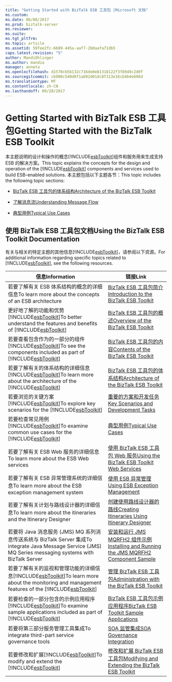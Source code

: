 ```yaml
---
title: "Getting Started with BizTalk ESB 工具包 |Microsoft 文档"
ms.custom: 
ms.date: 06/08/2017
ms.prod: biztalk-server
ms.reviewer: 
ms.suite: 
ms.tgt_pltfrm: 
ms.topic: article
ms.assetid: 59fee2fc-6689-445a-aaf7-2b0aafa71db5
caps.latest.revision: "5"
author: MandiOhlinger
ms.author: mandia
manager: anneta
ms.openlocfilehash: d1570cb5b132c716de0e81318122f3f8949c2d0f
ms.sourcegitcommit: cb908c540d8f1a692d01dc8f313e16cb4b4e696d
ms.translationtype: MT
ms.contentlocale: zh-CN
ms.lasthandoff: 09/20/2017
---
```

# <a name="getting-started-with-the-biztalk-esb-toolkit"></a><span data-ttu-id="c5ca4-102">Getting Started with BizTalk ESB 工具包</span><span class="sxs-lookup"><span data-stu-id="c5ca4-102">Getting Started with the BizTalk ESB Toolkit</span></span>
<span data-ttu-id="c5ca4-103">本主题说明的设计和操作的概念[!INCLUDE[esbToolkit](../includes/esbtoolkit-md.md)]组件和服务用来生成支持 ESB 的解决方案。</span><span class="sxs-lookup"><span data-stu-id="c5ca4-103">This topic explains the concepts for the design and operation of the [!INCLUDE[esbToolkit](../includes/esbtoolkit-md.md)] components and services used to build ESB-enabled solutions.</span></span> <span data-ttu-id="c5ca4-104">本主题包括以下主题各节：</span><span class="sxs-lookup"><span data-stu-id="c5ca4-104">This topic includes the following topic sections:</span></span>  
  
-   [<span data-ttu-id="c5ca4-105">BizTalk ESB 工具包的体系结构</span><span class="sxs-lookup"><span data-stu-id="c5ca4-105">Architecture of the BizTalk ESB Toolkit</span></span>](../esb-toolkit/architecture-of-the-biztalk-esb-toolkit.md)  
  
-   [<span data-ttu-id="c5ca4-106">了解消息流</span><span class="sxs-lookup"><span data-stu-id="c5ca4-106">Understanding Message Flow</span></span>](../esb-toolkit/understanding-message-flow.md)  
  
-   [<span data-ttu-id="c5ca4-107">典型用例</span><span class="sxs-lookup"><span data-stu-id="c5ca4-107">Typical Use Cases</span></span>](../esb-toolkit/typical-use-cases.md)  
  
## <a name="using-the-biztalk-esb-toolkit-documentation"></a><span data-ttu-id="c5ca4-108">使用 BizTalk ESB 工具包文档</span><span class="sxs-lookup"><span data-stu-id="c5ca4-108">Using the BizTalk ESB Toolkit Documentation</span></span>  
 <span data-ttu-id="c5ca4-109">有关与相关的特定主题的其他信息[!INCLUDE[esbToolkit](../includes/esbtoolkit-md.md)]，请参阅以下资源。</span><span class="sxs-lookup"><span data-stu-id="c5ca4-109">For additional information regarding specific topics related to [!INCLUDE[esbToolkit](../includes/esbtoolkit-md.md)], see the following resources.</span></span>  
  
|<span data-ttu-id="c5ca4-110">信息</span><span class="sxs-lookup"><span data-stu-id="c5ca4-110">Information</span></span>|<span data-ttu-id="c5ca4-111">链接</span><span class="sxs-lookup"><span data-stu-id="c5ca4-111">Link</span></span>|  
|-----------------|----------|  
|<span data-ttu-id="c5ca4-112">若要了解有关 ESB 体系结构的概念的详细信息</span><span class="sxs-lookup"><span data-stu-id="c5ca4-112">To learn more about the concepts of an ESB architecture</span></span>|[<span data-ttu-id="c5ca4-113">BizTalk ESB 工具包简介</span><span class="sxs-lookup"><span data-stu-id="c5ca4-113">Introduction to the BizTalk ESB Toolkit</span></span>](../esb-toolkit/introduction-to-the-biztalk-esb-toolkit.md)|  
|<span data-ttu-id="c5ca4-114">更好地了解的功能和优势[!INCLUDE[esbToolkit](../includes/esbtoolkit-md.md)]</span><span class="sxs-lookup"><span data-stu-id="c5ca4-114">To better understand the features and benefits of [!INCLUDE[esbToolkit](../includes/esbtoolkit-md.md)]</span></span>|[<span data-ttu-id="c5ca4-115">BizTalk ESB 工具包的概述</span><span class="sxs-lookup"><span data-stu-id="c5ca4-115">Overview of the BizTalk ESB Toolkit</span></span>](../esb-toolkit/overview-of-the-biztalk-esb-toolkit.md)|  
|<span data-ttu-id="c5ca4-116">若要查看包含作为的一部分的组件[!INCLUDE[esbToolkit](../includes/esbtoolkit-md.md)]</span><span class="sxs-lookup"><span data-stu-id="c5ca4-116">To see the components included as part of [!INCLUDE[esbToolkit](../includes/esbtoolkit-md.md)]</span></span>|[<span data-ttu-id="c5ca4-117">BizTalk ESB 工具包的内容</span><span class="sxs-lookup"><span data-stu-id="c5ca4-117">Contents of the BizTalk ESB Toolkit</span></span>](../esb-toolkit/contents-of-the-biztalk-esb-toolkit.md)|  
|<span data-ttu-id="c5ca4-118">若要了解有关的体系结构的详细信息[!INCLUDE[esbToolkit](../includes/esbtoolkit-md.md)]</span><span class="sxs-lookup"><span data-stu-id="c5ca4-118">To learn more about the architecture of the [!INCLUDE[esbToolkit](../includes/esbtoolkit-md.md)]</span></span>|[<span data-ttu-id="c5ca4-119">BizTalk ESB 工具包的体系结构</span><span class="sxs-lookup"><span data-stu-id="c5ca4-119">Architecture of the BizTalk ESB Toolkit</span></span>](../esb-toolkit/architecture-of-the-biztalk-esb-toolkit.md)|  
|<span data-ttu-id="c5ca4-120">若要浏览的关键方案[!INCLUDE[esbToolkit](../includes/esbtoolkit-md.md)]</span><span class="sxs-lookup"><span data-stu-id="c5ca4-120">To explore key scenarios for the [!INCLUDE[esbToolkit](../includes/esbtoolkit-md.md)]</span></span>|[<span data-ttu-id="c5ca4-121">重要的方案和开发任务</span><span class="sxs-lookup"><span data-stu-id="c5ca4-121">Key Scenarios and Development Tasks</span></span>](../esb-toolkit/key-scenarios-and-development-tasks.md)|  
|<span data-ttu-id="c5ca4-122">若要检查常见用例[!INCLUDE[esbToolkit](../includes/esbtoolkit-md.md)]</span><span class="sxs-lookup"><span data-stu-id="c5ca4-122">To examine common use cases for the [!INCLUDE[esbToolkit](../includes/esbtoolkit-md.md)]</span></span>|[<span data-ttu-id="c5ca4-123">典型用例</span><span class="sxs-lookup"><span data-stu-id="c5ca4-123">Typical Use Cases</span></span>](../esb-toolkit/typical-use-cases.md)|  
|<span data-ttu-id="c5ca4-124">若要了解有关 ESB Web 服务的详细信息</span><span class="sxs-lookup"><span data-stu-id="c5ca4-124">To learn more about the ESB Web services</span></span>|[<span data-ttu-id="c5ca4-125">使用 BizTalk ESB 工具包 Web 服务</span><span class="sxs-lookup"><span data-stu-id="c5ca4-125">Using the BizTalk ESB Toolkit Web Services</span></span>](../esb-toolkit/using-the-biztalk-esb-toolkit-web-services.md)|  
|<span data-ttu-id="c5ca4-126">若要了解有关 ESB 异常管理系统的详细信息</span><span class="sxs-lookup"><span data-stu-id="c5ca4-126">To learn more about the ESB exception management system</span></span>|[<span data-ttu-id="c5ca4-127">使用 ESB 异常管理</span><span class="sxs-lookup"><span data-stu-id="c5ca4-127">Using ESB Exception Management</span></span>](../esb-toolkit/using-esb-exception-management.md)|  
|<span data-ttu-id="c5ca4-128">若要了解有关计划与路线设计器的详细信息</span><span class="sxs-lookup"><span data-stu-id="c5ca4-128">To learn more about the itineraries and the Itinerary Designer</span></span>|[<span data-ttu-id="c5ca4-129">创建使用路线设计器的路线</span><span class="sxs-lookup"><span data-stu-id="c5ca4-129">Creating Itineraries Using Itinerary Designer</span></span>](../esb-toolkit/creating-itineraries-using-itinerary-designer.md)|  
|<span data-ttu-id="c5ca4-130">若要将 Java 消息服务 (JMS) MQ 系列消息传送系统与 BizTalk Server 集成</span><span class="sxs-lookup"><span data-stu-id="c5ca4-130">To integrate Java Message Service (JMS) MQ Series messaging systems with BizTalk Server</span></span>|[<span data-ttu-id="c5ca4-131">安装和运行 JMS MQRFH2 组件示例</span><span class="sxs-lookup"><span data-stu-id="c5ca4-131">Installing and Running the JMS MQRFH2 Component Sample</span></span>](../esb-toolkit/installing-and-running-the-jms-mqrfh2-component-sample.md)|  
|<span data-ttu-id="c5ca4-132">若要了解有关的监视和管理功能的详细信息[!INCLUDE[esbToolkit](../includes/esbtoolkit-md.md)]</span><span class="sxs-lookup"><span data-stu-id="c5ca4-132">To learn more about the monitoring and management features of the [!INCLUDE[esbToolkit](../includes/esbtoolkit-md.md)]</span></span>|[<span data-ttu-id="c5ca4-133">管理 BizTalk ESB 工具包</span><span class="sxs-lookup"><span data-stu-id="c5ca4-133">Administration with the BizTalk ESB Toolkit</span></span>](../esb-toolkit/administration-with-the-biztalk-esb-toolkit.md)|  
|<span data-ttu-id="c5ca4-134">若要检查的一部分包含的示例应用程序[!INCLUDE[esbToolkit](../includes/esbtoolkit-md.md)]</span><span class="sxs-lookup"><span data-stu-id="c5ca4-134">To examine sample applications included as part of [!INCLUDE[esbToolkit](../includes/esbtoolkit-md.md)]</span></span>|[<span data-ttu-id="c5ca4-135">BizTalk ESB 工具包示例应用程序</span><span class="sxs-lookup"><span data-stu-id="c5ca4-135">BizTalk ESB Toolkit Sample Applications</span></span>](../esb-toolkit/biztalk-esb-toolkit-sample-applications.md)|  
|<span data-ttu-id="c5ca4-136">若要将第三部分服务管理工具集成</span><span class="sxs-lookup"><span data-stu-id="c5ca4-136">To integrate third-part service governance tools</span></span>|[<span data-ttu-id="c5ca4-137">SOA 监管集成</span><span class="sxs-lookup"><span data-stu-id="c5ca4-137">SOA Governance Integration</span></span>](../esb-toolkit/soa-governance-integration.md)|  
|<span data-ttu-id="c5ca4-138">若要修改和扩展[!INCLUDE[esbToolkit](../includes/esbtoolkit-md.md)]</span><span class="sxs-lookup"><span data-stu-id="c5ca4-138">To modify and extend the [!INCLUDE[esbToolkit](../includes/esbtoolkit-md.md)]</span></span>|[<span data-ttu-id="c5ca4-139">修改和扩展 BizTalk ESB 工具包</span><span class="sxs-lookup"><span data-stu-id="c5ca4-139">Modifying and Extending the BizTalk ESB Toolkit</span></span>](../esb-toolkit/modifying-and-extending-the-biztalk-esb-toolkit.md)|